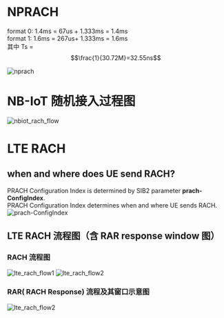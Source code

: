 <script src="https://cdn.mathjax.org/mathjax/latest/MathJax.js?config=TeX-AMS-MML_HTMLorMML" type="text/javascript"></script>

# NPRACH
format 0: 1.4ms = 67us + 1.333ms = 1.4ms  
format 1: 1.6ms = 267us+ 1.333ms = 1.6ms  
其中 Ts = $$\frac{1}{30.72M}=32.55ns$$

![nprach](http://taichiorange.github.io/images/nb_iot/LTE_NB_RACH_TimeFrequencyStructure_01.png)

# NB-IoT 随机接入过程图
![nbiot_rach_flow](http://taichiorange.github.io/images/nb_iot/LTE_NB_RACH_InitialAttach_01.png)

# LTE RACH
## when and where does UE send RACH?
PRACH Configuration Index is determined by SIB2 parameter **prach-ConfigIndex**.  
PRACH Configuration Index determines when and where UE sends RACH.  
![prach-ConfigIndex](http://taichiorange.github.io/images/lte_initial_attach/.png)



## LTE RACH 流程图（含 RAR response window 图）
### RACH 流程图  
![lte_rach_flow1](http://taichiorange.github.io/images/lte_initial_attach/FullRACH_Sample01.png)
![lte_rach_flow2](http://taichiorange.github.io/images/lte_initial_attach/FullRACH_Sample02.png)  
### RAR( RACH Response) 流程及其窗口示意图
![lte_rach_flow2](http://taichiorange.github.io/images/lte_initial_attach/RAR_response_window.png)  
